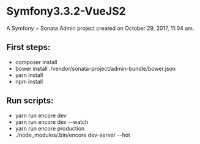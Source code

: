 Symfony3.3.2-VueJS2
===================

A Symfony + Sonata Admin project created on October 29, 2017, 11:04 am.


First steps:
------------

* composer install
* bower install ./vendor/sonata-project/admin-bundle/bower.json
* yarn install
* npm install


Run scripts:
------------

* yarn run encore dev
* yarn run encore dev --watch
* yarn run encore production
* ./node_modules/.bin/encore dev-server --hot
